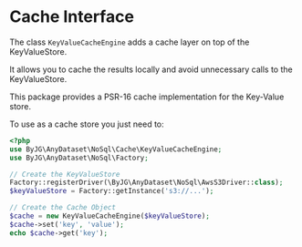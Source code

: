 # Cache Interface

The class `KeyValueCacheEngine` adds a cache layer on top of the KeyValueStore.

It allows you to cache the results locally and avoid unnecessary calls to the KeyValueStore.

This package provides a PSR-16 cache implementation for the Key-Value store.

To use as a cache store you just need to:

```php
<?php
use ByJG\AnyDataset\NoSql\Cache\KeyValueCacheEngine; 
use ByJG\AnyDataset\NoSql\Factory;

// Create the KeyValueStore
Factory::registerDriver(\ByJG\AnyDataset\NoSql\AwsS3Driver::class);
$keyValueStore = Factory::getInstance('s3://...');

// Create the Cache Object
$cache = new KeyValueCacheEngine($keyValueStore);
$cache->set('key', 'value');
echo $cache->get('key');
``` 